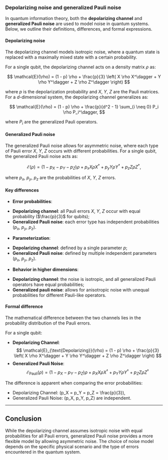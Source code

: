 ### Depolarizing noise and generalized Pauli noise

In quantum information theory, both the **depolarizing channel** and **generalized Pauli noise** are used to model noise in quantum systems. Below, we outline their definitions, differences, and formal expressions.

#### Depolarizing noise

The depolarizing channel models isotropic noise, where a quantum state is replaced with a maximally mixed state with a certain probability.

For a single qubit, the depolarizing channel acts on a density matrix $\rho$ as:

$$
\mathcal{E}(\rho) = (1 - p) \rho + \frac{p}{3} \left( X \rho X^\dagger + Y \rho Y^\dagger + Z \rho Z^\dagger \right)
$$

where $p$ is the depolarization probability and $X$, $Y$, $Z$ are the Pauli matrices. For a $d$-dimensional system, the depolarizing channel generalizes as:

$$
\mathcal{E}(\rho) = (1 - p) \rho + \frac{p}{d^2 - 1} \sum_{i \neq 0} P_i \rho P_i^\dagger,
$$

where $P_i$ are the generalized Pauli operators.

#### Generalized Pauli noise

The generalized Pauli noise allows for asymmetric noise, where each type of Pauli error $X$, $Y$, $Z$ occurs with different probabilities. For a single qubit, the generalized Pauli noise acts as:

$$
\mathcal{E}(\rho) = (1 - p_X - p_Y - p_Z) \rho + p_x X \rho X^\dagger + p_y Y \rho Y^\dagger + p_z Z \rho Z^\dagger,
$$

where $p_x$, $p_y$, $p_z$ are the probabilities of $X$, $Y$, $Z$ errors.

#### Key differences

* **Error probabilities**:
- **Depolarizing channel**: all Pauli errors $X$, $Y$, $Z$ occur with equal probability ($\frac{p}{3}$ for qubits);
- **Generalized Pauli noise**: each error type has independent probabilities ($p_x$, $p_y$, $p_z$).

* **Parameterization**:
- **Depolarizing channel**: defined by a single parameter $p$;
- **Generalized Pauli noise**: defined by multiple independent parameters ($p_x$, $p_y$, $p_z$).

* **Behavior in higher dimensions**:
- **Depolarizing channel**: the noise is isotropic, and all generalized Pauli operators have equal probabilities;
- **Generalized pauli noise**: allows for anisotropic noise with unequal probabilities for different Pauli-like operators.

#### Formal difference

The mathematical difference between the two channels lies in the probability distribution of the Pauli errors.

For a single qubit:
- **Depolarizing Channel**:
  $$
  \mathcal{E}_{\text{Depolarizing}}(\rho) = (1 - p) \rho + \frac{p}{3} \left( X \rho X^\dagger + Y \rho Y^\dagger + Z \rho Z^\dagger \right)
  $$
- **Generalized Pauli Noise**:
  $$
  \mathcal{E}_{\text{Pauli}}(\rho) = (1 - p_X - p_Y - p_Z) \rho + p_X X \rho X^\dagger + p_Y Y \rho Y^\dagger + p_Z Z \rho Z^\dagger
  $$

The difference is apparent when comparing the error probabilities:
- Depolarizing Channel: \(p_X = p_Y = p_Z = \frac{p}{3}\),
- Generalized Pauli Noise: \(p_X, p_Y, p_Z\) are independent.

---

## Conclusion

While the depolarizing channel assumes isotropic noise with equal probabilities for all Pauli errors, generalized Pauli noise provides a more flexible model by allowing asymmetric noise. The choice of noise model depends on the specific physical scenario and the type of errors encountered in the quantum system.
